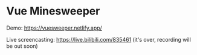 # Vue Minesweeper

Demo: https://vuesweeper.netlify.app/

Live screencasting: https://live.bilibili.com/835461 (it's over, recording will be out soon)
